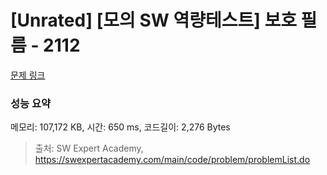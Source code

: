 # [Unrated] [모의 SW 역량테스트] 보호 필름 - 2112 

[문제 링크](https://swexpertacademy.com/main/code/problem/problemDetail.do?contestProbId=AV5V1SYKAaUDFAWu) 

### 성능 요약

메모리: 107,172 KB, 시간: 650 ms, 코드길이: 2,276 Bytes



> 출처: SW Expert Academy, https://swexpertacademy.com/main/code/problem/problemList.do